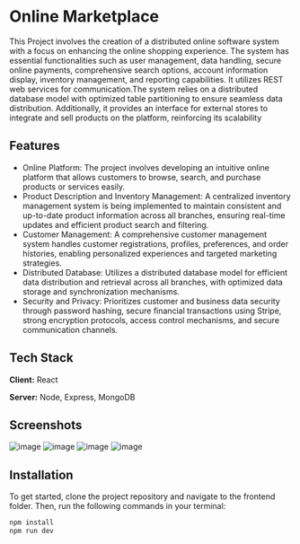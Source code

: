 
# Online Marketplace

This Project involves the creation of a distributed online software system with a focus on enhancing the online shopping experience. The system has essential functionalities such as user management, data handling, secure online payments, comprehensive search options, account information display, inventory management, and reporting capabilities. It utilizes REST web services for communication.The system relies on a distributed database model with optimized table partitioning to ensure seamless data distribution. Additionally, it provides an interface for external stores to integrate and sell products on the platform, reinforcing its scalability

## Features

- Online Platform: The project involves developing an intuitive online platform that allows customers to browse, search, and purchase products or services easily.
- Product Description and Inventory Management: A centralized inventory management system is being implemented to maintain consistent and up-to-date product information across all branches, ensuring real-time updates and efficient product search and filtering.
- Customer Management: A comprehensive customer management system handles customer registrations, profiles, preferences, and order histories, enabling personalized experiences and targeted marketing strategies.
- Distributed Database: Utilizes a distributed database model for efficient data distribution and retrieval across all branches, with optimized data storage and synchronization mechanisms.
- Security and Privacy: Prioritizes customer and business data security through password hashing, secure financial transactions using Stripe, strong encryption protocols, access control mechanisms, and secure communication channels.


## Tech Stack

**Client:** React

**Server:** Node, Express, MongoDB


## Screenshots

![image](https://github.com/mostafa1207/Distributed-System-Project/assets/73443649/7edc7ef6-0b1f-4f3e-adc5-1103720fabb6)
![image](https://github.com/mostafa1207/Distributed-System-Project/assets/73443649/9ed1978e-8efc-40b2-8a27-52ebf3b6ace8)
![image](https://github.com/mostafa1207/Distributed-System-Project/assets/73443649/a302f69f-a10c-49a2-9639-aa4e9c2d5ea3)
![image](https://github.com/mostafa1207/Distributed-System-Project/assets/73443649/8c7dc3a4-a4ee-4691-833f-630f2c9c2cb9)
## Installation

To get started, clone the project repository and navigate to the frontend folder. Then, run the following commands in your terminal:

```bash
npm install
npm run dev

